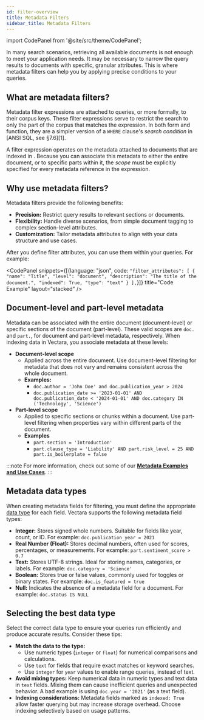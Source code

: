 ```yaml
---
id: filter-overview
title: Metadata Filters
sidebar_title: Metadata Filters
---
```



import CodePanel from '@site/src/theme/CodePanel';


In many search scenarios, retrieving all available documents is not enough to 
meet your application needs. It may be necessary to narrow the query results 
to documents with specific, granular attributes. This is where metadata 
filters can help you by applying precise conditions to your queries.

## What are metadata filters?

Metadata filter expressions are attached to queries, or more formally, to their 
corpus keys. These filter expressions serve to restrict the search to only the 
part of the corpus that matches the expression. In both form and function, 
they are a simpler version of a `WHERE` clause's *search condition* 
in [ANSI SQL, see §7.6][1].

A filter expression operates on the metadata attached to documents that are 
indexed in <Config v="names.product"/>. Because you can associate this 
metadata to either the entire document, or to specific parts within it, the 
*scope* must be explicitly specified for every metadata reference in the 
expression. 

## Why use metadata filters?

Metadata filters provide the following benefits:

* **Precision:** Restrict query results to relevant sections or documents.
* **Flexibility:** Handle diverse scenarios, from simple document tagging 
  to complex section-level attributes.
* **Customization:** Tailor metadata attributes to align with your data 
  structure and use cases.


After you define filter attributes, you can use them within your queries. 
For example:

<CodePanel snippets={[{language: "json", code: `"filter_attributes": [
    {
      "name": "Title",
      "level": "document",
      "description": "The title of the document.",
      "indexed": True,
      "type": "text"
    }
  ],`}]} title="Code Example" layout="stacked" />

## Document-level and part-level metadata

Metadata can be associated with the entire document (document-level) or 
specific sections of the document (part-level). These valid scopes are `doc.` 
and `part.`, for document and part-level metadata, respectively.
When indexing data in Vectara, you associate metadata at these levels:

* **Document-level scope**
    * Applied across the entire document. Use document-level filtering for metadata that does 
      not vary and remains consistent across the whole document.
    * **Examples:** 
      * `doc.author = 'John Doe' and doc.publication_year > 2024`
      * `doc.publication_date >= '2023-01-01' AND doc.publication_date < '2024-01-01' AND doc.category IN ('Technology', 'Science')`
* **Part-level scope**
    * Applied to specific sections or chunks within a document. Use part-level filtering when 
      properties vary within different parts of the document.
    * **Examples** 
      * `part.section = 'Introduction'`
      * `part.clause_type = 'Liability' AND part.risk_level = 25 AND part.is_boilerplate = false`

:::note
For more information, check out some of our [**Metadata Examples and Use Cases**](/docs/learn/metadata-search-filtering/metadata-examples-and-use-cases).
:::

## Metadata data types

When creating metadata fields for filtering, you must define the appropriate 
[data type](/docs/api-reference/search-apis/sql/data-types) for each field. 
Vectara supports the following metadata field types:

* **Integer:** Stores signed whole numbers. Suitable for fields like year, count, 
  or ID. For example: `doc.publication_year = 2021`
* **Real Number (Float):** Stores decimal numbers, often used for scores, 
  percentages, or measurements. For example: `part.sentiment_score > 0.7`
* **Text:** Stores UTF-8 strings. Ideal for storing names, categories, or labels.
  For example: `doc.category = 'Science'`
* **Boolean:** Stores true or false values, commonly used for toggles or binary 
  states. For example: `doc.is_featured = true`
* **Null:** Indicates the absence of a metadata field for a document. For example: 
  `doc.status IS NULL`

## Selecting the best data type

Select the correct data type to ensure your queries run efficiently and 
produce accurate results. Consider these tips:

* **Match the data to the type:** 
  * Use numeric types (`integer` or `float`) for numerical comparisons and 
  calculations.
  * Use `text` for fields that require exact matches or keyword searches.
  * Use `integer` for `year` values to enable range queries, instead of text.
* **Avoid mixing types:** Keep numerical data in numeric types and text data in 
  `text` fields. Mixing them can cause inefficient queries and unexpected 
  behavior. A bad example is using `doc.year = '2021'` (as a text field).
* **Indexing considerations:** Metadata fields marked as `indexed: True` allow 
  faster querying but may increase storage overhead. Choose indexing 
  selectively based on usage patterns.

